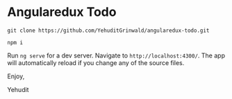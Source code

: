 # Angularedux Todo

`git clone https://github.com/YehuditGrinwald/angularedux-todo.git`  

`npm i`  

Run `ng serve` for a dev server. Navigate to `http://localhost:4300/`. The app will automatically reload if you change any of the source files.


Enjoy,  

Yehudit
 
